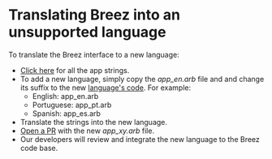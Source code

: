 # Translating Breez into an unsupported language

To translate the Breez interface to a new language:
* [Click here](https://github.com/breez/breezmobile/tree/master/lib/l10n) for all the app strings.
* To add a new language, simply copy the _app_en.arb_ file and and change its suffix to the new [language's code](https://api.flutter.dev/flutter/dart-ui/Locale/languageCode.html). For example: 
  * English: app_en.arb
  * Portuguese: app_pt.arb
  * Spanish: app_es.arb
* Translate the strings into the new language.
* [Open a PR](https://github.com/breez/breezmobile/pulls) with the new _app_xy.arb_ file. 
* Our developers will review and integrate the new language to the Breez code base.
